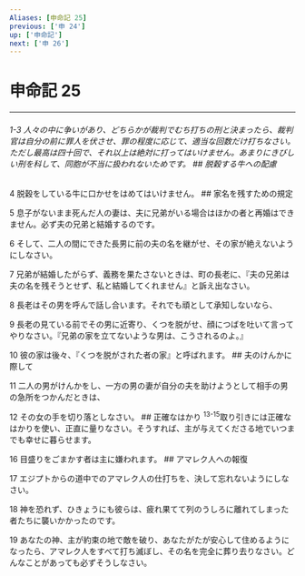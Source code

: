 ```yaml
---
Aliases: [申命記 25]
previous: ['申 24']
up: ['申命記']
next: ['申 26']
---
```

# 申命記 25

***
###### 1-3 人々の中に争いがあり、どちらかが裁判でむち打ちの刑と決まったら、裁判官は自分の前に罪人を伏させ、罪の程度に応じて、適当な回数だけ打ちなさい。ただし最高は四十回で、それ以上は絶対に打ってはいけません。あまりにきびしい刑を科して、同胞が不当に扱われないためです。 ## 脱穀する牛への配慮 



4 
脱穀をしている牛に口かせをはめてはいけません。 ## 家名を残すための規定 



5 
息子がないまま死んだ人の妻は、夫に兄弟がいる場合はほかの者と再婚はできません。必ず夫の兄弟と結婚するのです。 



6 
そして、二人の間にできた長男に前の夫の名を継がせ、その家が絶えないようにしなさい。 



7 
兄弟が結婚したがらず、義務を果たさないときは、町の長老に、『夫の兄弟は夫の名を残そうとせず、私と結婚してくれません』と訴え出なさい。 



8 
長老はその男を呼んで話し合います。それでも頑として承知しないなら、 



9 
長老の見ている前でその男に近寄り、くつを脱がせ、顔につばを吐いて言ってやりなさい。『兄弟の家を立てないような男は、こうされるのよ。』 



10 
彼の家は後々、『くつを脱がされた者の家』と呼ばれます。 ## 夫のけんかに際して 



11 
二人の男がけんかをし、一方の男の妻が自分の夫を助けようとして相手の男の急所をつかんだときは、 



12 
その女の手を切り落としなさい。 ## 正確なはかり <sup class="versenum">13-15</sup>取り引きには正確なはかりを使い、正直に量りなさい。そうすれば、主が与えてくださる地でいつまでも幸せに暮らせます。 



16 
目盛りをごまかす者は主に嫌われます。 ## アマレク人への報復 



17 
エジプトからの道中でのアマレク人の仕打ちを、決して忘れないようにしなさい。 



18 
神を恐れず、ひきょうにも彼らは、疲れ果てて列のうしろに離れてしまった者たちに襲いかかったのです。 



19 
あなたの神、主が約束の地で敵を破り、あなたがたが安心して住めるようになったら、アマレク人をすべて打ち滅ぼし、その名を完全に葬り去りなさい。どんなことがあっても必ずそうしなさい。
